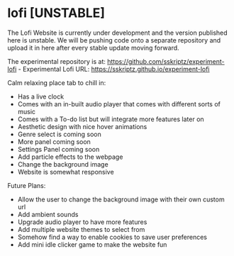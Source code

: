 # lofi [UNSTABLE]
The Lofi Website is currently under development and the version published here is unstable. We will be pushing code onto a separate repository and upload it in here after every stable update moving forward. 

The experimental repository is at: https://github.com/sskriptz/experiment-lofi - Experimental Lofi URL: https://sskriptz.github.io/experiment-lofi

Calm relaxing place tab to chill in:
 - Has a live clock
 - Comes with an in-built audio player that comes with different sorts of music
 - Comes with a To-do list but will integrate more features later on
 - Aesthetic design with nice hover animations
 - Genre select is coming soon
 - More panel coming soon
 - Settings Panel coming soon
 - Add particle effects to the webpage
 - Change the background image
 - Website is somewhat responsive

Future Plans:
 - Allow the user to change the background image with their own custom url
 - Add ambient sounds
 - Upgrade audio player to have more features
 - Add multiple website themes to select from
 - Somehow find a way to enable cookies to save user preferences
 - Add mini idle clicker game to make the website fun

